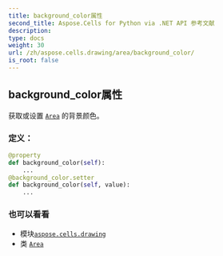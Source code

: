 ```yaml
---
title: background_color属性
second_title: Aspose.Cells for Python via .NET API 参考文献
description:
type: docs
weight: 30
url: /zh/aspose.cells.drawing/area/background_color/
is_root: false
---
```

## background_color属性

获取或设置 [`Area`](/cells/python-net/zh/aspose.cells.drawing/area) 的背景颜色。
### 定义：
```python
@property
def background_color(self):
    ...
@background_color.setter
def background_color(self, value):
    ...
```

### 也可以看看
* 模块[`aspose.cells.drawing`](../../)
* 类 [`Area`](/cells/python-net/zh/aspose.cells.drawing/area)
